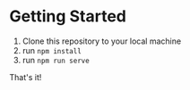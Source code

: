 

# Getting Started

1. Clone this repository to your local machine
2. run `npm install`
3. run `npm run serve`

That's it! 

